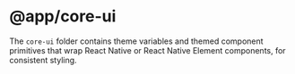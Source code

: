 # @app/core-ui

The `core-ui` folder contains theme variables and themed component primitives that wrap React Native or React Native Element components, for consistent styling. 
